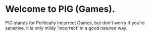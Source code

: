 # Welcome to PIG (Games).
PIG stands for Politically Incorrect Games, but don't worry if you're sensitive, it is only mildy 'incorrect' in a good natured way. 
